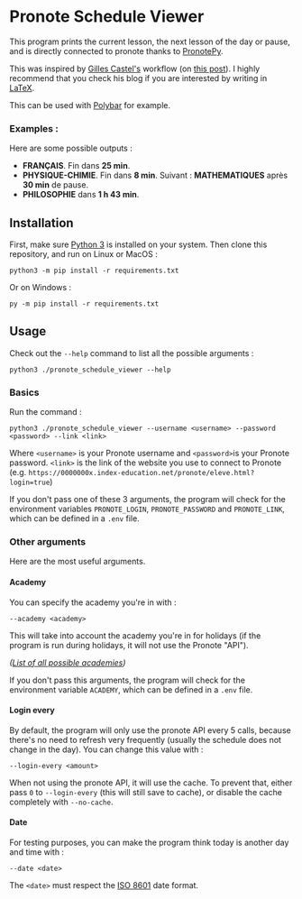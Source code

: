 # Pronote Schedule Viewer

This program prints the current lesson, the next lesson of the day or pause,
and is directly connected to pronote thanks to 
[PronotePy](https://github.com/bain3/pronotepy).

This was inspired by [Gilles Castel's](https://castel.dev/) workflow 
(on [this post](https://castel.dev/post/lecture-notes-3/#automatically-changing-the-active-course)). I highly recommend
that you check his blog if you are interested by writing in 
[LaTeX](https://en.wikipedia.org/wiki/LaTeX).

This can be used with [Polybar](https://github.com/polybar/polybar) for example.

### Examples :

Here are some possible outputs :
- **FRANÇAIS**. Fin dans **25 min**.
- **PHYSIQUE-CHIMIE**. Fin dans **8 min**. Suivant : **MATHEMATIQUES** après **30 min** de pause.
- **PHILOSOPHIE** dans **1 h 43 min**.

## Installation

First, make sure [Python 3](https://www.python.org/downloads/) is installed
on your system. Then clone this repository, and run on Linux or MacOS :
```
python3 -m pip install -r requirements.txt
```
Or on Windows :
```
py -m pip install -r requirements.txt
```


## Usage

Check out the `--help` command to list all the possible arguments :
```
python3 ./pronote_schedule_viewer --help
```

### Basics

Run the command :
```
python3 ./pronote_schedule_viewer --username <username> --password <password> --link <link>
```
Where `<username>` is your Pronote username and `<password>`is 
your Pronote password. `<link>` is the link of the website you 
use to connect to Pronote 
(e.g. `https://0000000x.index-education.net/pronote/eleve.html?login=true`)

If you don't pass one of these 3 arguments, the program will check for the 
environment variables `PRONOTE_LOGIN`, `PRONOTE_PASSWORD` and `PRONOTE_LINK`, 
which can be defined in a `.env` file. 


### Other arguments

Here are the most useful arguments.

#### Academy

You can specify the academy you're in with :
``` 
--academy <academy>
```

This will take into account the academy you're in for holidays (if the program 
is run during holidays, it will not use the Pronote "API").

*([List of all possible academies](https://www.education.gouv.fr/les-regions-academiques-academies-et-services-departementaux-de-l-education-nationale-6557))*

If you don't pass this arguments, the program will check for the 
environment variable `ACADEMY`, 
which can be defined in a `.env` file. 

#### Login every

By default, the program will only use the pronote API every 5 calls, 
because there's no need to refresh very frequently (usually the schedule 
does not change in the day). You can change this value with :
``` 
--login-every <amount>
```
When not using the pronote API, it will use the cache. To prevent that,
either pass `0` to `--login-every` (this will still save to cache), or
disable the cache completely with `--no-cache`.

#### Date

For testing purposes, you can make the program think today is another day and time with :
``` 
--date <date>
```
The `<date>` must respect the [ISO 8601](https://en.wikipedia.org/wiki/ISO_8601)
date format.
